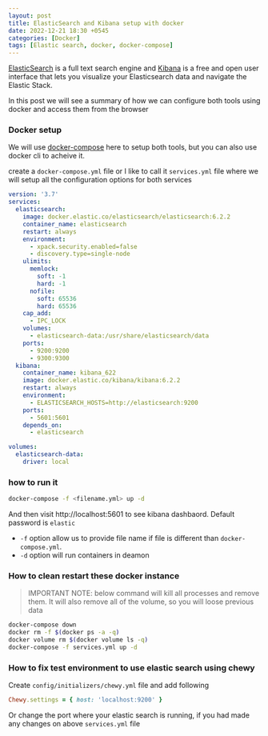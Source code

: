 ```yaml
---
layout: post
title: ElasticSearch and Kibana setup with docker
date: 2022-12-21 18:30 +0545
categories: [Docker]
tags: [Elastic search, docker, docker-compose]
---
```



[ElasticSearch](https://www.elastic.co/) is a full text search engine and [Kibana](https://www.elastic.co/kibana/) is a free and open user interface that lets you visualize your Elasticsearch data and navigate the Elastic Stack.

In this post we will see a summary of how we can configure both tools using docker and access them from the browser

### Docker setup

We will use [docker-compose](https://docs.docker.com/compose/) here to setup both tools, but you can also use docker cli to acheive it.

create a `docker-compose.yml` file or I like to call it `services.yml` file where we will setup all the configuration options for both services

```yml
version: '3.7'
services:
  elasticsearch:
    image: docker.elastic.co/elasticsearch/elasticsearch:6.2.2
    container_name: elasticsearch
    restart: always
    environment:
      - xpack.security.enabled=false
      - discovery.type=single-node
    ulimits:
      memlock:
        soft: -1
        hard: -1
      nofile:
        soft: 65536
        hard: 65536
    cap_add:
      - IPC_LOCK
    volumes:
      - elasticsearch-data:/usr/share/elasticsearch/data
    ports:
      - 9200:9200
      - 9300:9300
  kibana:
    container_name: kibana_622
    image: docker.elastic.co/kibana/kibana:6.2.2
    restart: always
    environment:
      - ELASTICSEARCH_HOSTS=http://elasticsearch:9200
    ports:
      - 5601:5601
    depends_on:
      - elasticsearch

volumes:
  elasticsearch-data:
    driver: local
```

### how to run it

```sh
docker-compose -f <filename.yml> up -d
```

And then visit http://localhost:5601 to see kibana dashbaord. Default password is `elastic`

- `-f` option allow us to provide file name if file is different than `docker-compose.yml`.
- `-d` option will run containers in deamon

### How to clean restart these docker instance

> IMPORTANT NOTE: below command will kill all processes and remove them. It will also remove all of the volume, so you will loose previous data

```sh
docker-compose down
docker rm -f $(docker ps -a -q)
docker volume rm $(docker volume ls -q)
docker-compose -f services.yml up -d
```

### How to fix test environment to use elastic search using chewy

Create `config/initializers/chewy.yml` file and add following

```ruby
Chewy.settings = { host: 'localhost:9200' }
```

Or change the port where your elastic search is running, if you had made any changes on above `services.yml` file